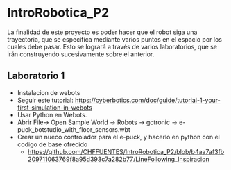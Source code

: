 # IntroRobotica_P2

La finalidad de este proyecto es poder hacer que el robot siga una trayectoria, que se especifica mediante varios puntos en el espacio por los cuales debe pasar. 
Esto se logrará a través de varios laboratorios, que se irán construyendo sucesivamente sobre el anterior. 

## Laboratorio 1
- Instalacion de webots
- Seguir este tutorial: https://cyberbotics.com/doc/guide/tutorial-1-your-first-simulation-in-webots
- Usar Python en Webots. 
- Abrir File-> Open Sample World -> Robots -> gctronic -> e-puck_botstudio_with_floor_sensors.wbt
- Crear un nueco controlador para el e-puck, y hacerlo en python con el codigo de base ofrecido
    -  https://github.com/CHFFUENTES/IntroRobotica_P2/blob/b4aa7af3fb209711063769f8a95d393c7a282b77/LineFollowing_Inspiracion
 
